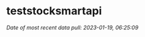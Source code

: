 
<!-- README.md is generated from README.Rmd. Please edit that file -->

# teststocksmartapi

*Date of most recent data pull: 2023-01-19, 06:25:09*
